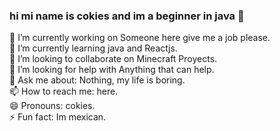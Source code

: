 ### hi mi name is cokies and im a beginner in java  👋


 🔭 I’m currently working on Someone here give me a job please.  
 🌱 I’m currently learning java and Reactjs.  
 👯 I’m looking to collaborate on Minecraft Proyects.  
🤔 I’m looking for help with Anything that can help.  
💬 Ask me about: Nothing, my life is boring.  
 📫 How to reach me: here.  
 😄 Pronouns: cokies.  
 ⚡ Fun fact: Im mexican.   

